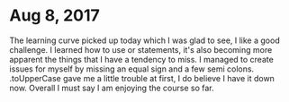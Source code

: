 # Aug 8, 2017
  The learning curve picked up today which I was glad to see, I like a good challenge. I learned how to use or statements, it's also becoming more apparent the things that I have a tendency to miss. I managed to create issues for myself by missing an equal sign and a few semi colons. .toUpperCase gave me a little trouble at first, I do believe I have it down now. Overall I must say I am enjoying the course so far.  
